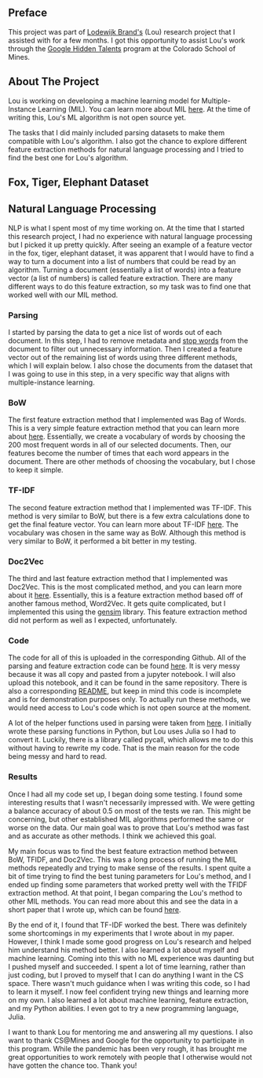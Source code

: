 ## Preface
This project was part of [Lodewijk Brand's](http://minds.mines.edu/people/lou/) (Lou) research project that I assisted with for a few months. I got this opportunity to assist Lou's work through the [Google Hidden Talents](https://cs.mines.edu/hiddentalents/) program at the Colorado School of Mines.

## About The Project
Lou is working on developing a machine learning model for Multiple-Instance Learning (MIL). You can learn more about MIL [here](https://en.wikipedia.org/wiki/Multiple_instance_learning). At the time of writing this, Lou's ML algorithm is not open source yet.

The tasks that I did mainly included parsing datasets to make them compatible with Lou's algorithm. I also got the chance to explore different feature extraction methods for natural language processing and I tried to find the best one for Lou's algorithm.

## Fox, Tiger, Elephant Dataset

## Natural Language Processing
NLP is what I spent most of my time working on. At the time that I started this research project, I had no experience with natural language processing but I picked it up pretty quickly. After seeing an example of a feature vector in the fox, tiger, elephant dataset, it was apparent that I would have to find a way to turn a document into a list of numbers that could be read by an algorithm. Turning a document (essentially a list of words) into a feature vector (a list of numbers) is called feature extraction. There are many different ways to do this feature extraction, so my task was to find one that worked well with our MIL method.

### Parsing
I started by parsing the data to get a nice list of words out of each document. In this step, I had to remove metadata and [stop words](https://en.wikipedia.org/wiki/Stop_word) from the document to filter out unnecessary information. Then I created a feature vector out of the remaining list of words using three different methods, which I will explain below. I also chose the documents from the dataset that I was going to use in this step, in a very specific way that aligns with multiple-instance learning. 

### BoW
The first feature extraction method that I implemented was Bag of Words. This is a very simple feature extraction method that you can learn more about [here](https://en.wikipedia.org/wiki/Bag-of-words_model). Essentially, we create a vocabulary of words by choosing the 200 most frequent words in all of our selected documents. Then, our features become the number of times that each word appears in the document. There are other methods of choosing the vocabulary, but I chose to keep it simple.

### TF-IDF
The second feature extraction method that I implemented was TF-IDF. This method is very similar to BoW, but there is a few extra calculations done to get the final feature vector. You can learn more about TF-IDF [here](https://en.wikipedia.org/wiki/Tf%E2%80%93idf). The vocabulary was chosen in the same way as BoW. Although this method is very similar to BoW, it performed a bit better in my testing. 

### Doc2Vec
The third and last feature extraction method that I implemented was Doc2Vec. This is the most complicated method, and you can learn more about it [here](https://medium.com/wisio/a-gentle-introduction-to-doc2vec-db3e8c0cce5e). Essentially, this is a feature extraction method based off of another famous method, Word2Vec. It gets quite complicated, but I implemented this using the [gensim](https://radimrehurek.com/gensim/models/doc2vec.html) library. This feature extraction method did not perform as well as I expected, unfortunately. 

### Code
The code for all of this is uploaded in the corresponding Github. All of the parsing and feature extraction code can be found [here](https://github.com/ayelrod/nlp-mil/blob/gh-pages/20news_test.jl). It is very messy because it was all copy and pasted from a jupyter notebook. I will also upload this notebook, and it can be found in the same repository. There is also a corresponding [README](https://github.com/ayelrod/nlp-mil/blob/gh-pages/20NewsREADME.md), but keep in mind this code is incomplete and is for demonstration purposes only. To actually run these methods, we would need access to Lou's code which is not open source at the moment. 

A lot of the helper functions used in parsing were taken from [here](https://github.com/gokriznastic/20-newsgroups_text-classification/blob/master/Multinomial%20Naive%20Bayes-%20BOW%20with%20TF.ipynb). I initially wrote these parsing functions in Python, but Lou uses Julia so I had to convert it. Luckily, there is a library called pycall, which allows me to do this without having to rewrite my code. That is the main reason for the code being messy and hard to read.

### Results
Once I had all my code set up, I began doing some testing. I found some interesting results that I wasn't necessarily impressed with. We were getting a balance accuracy of about 0.5 on most of the tests we ran. This might be concerning, but other established MIL algorithms performed the same or worse on the data. Our main goal was to prove that Lou's method was fast and as accurate as other methods. I think we achieved this goal.

My main focus was to find the best feature extraction method between BoW, TFIDF, and Doc2Vec. This was a long process of running the MIL methods repeatedly and trying to make sense of the results. I spent quite a bit of time trying to find the best tuning parameters for Lou's method, and I ended up finding some parameters that worked pretty well with the TFIDF extraction method. At that point, I began comparing the Lou's method to other MIL methods. You can read more about this and see the data in a short paper that I wrote up, which can be found [here](https://github.com/ayelrod/nlp-mil/blob/gh-pages/NLP_section.pdf). 

By the end of it, I found that TF-IDF worked the best. There was definitely some shortcomings in my experiments that I wrote about in my paper. However, I think I made some good progress on Lou's research and helped him understand his method better. I also learned a lot about myself and machine learning. Coming into this with no ML experience was daunting but I pushed myself and succeeded. I spent a lot of time learning, rather than just coding, but I proved to myself that I can do anything I want in the CS space. There wasn't much guidance when I was writing this code, so I had to learn it myself. I now feel confident trying new things and learning more on my own. I also learned a lot about machine learning, feature extraction, and my Python abilities. I even got to try a new programming language, Julia.

I want to thank Lou for mentoring me and answering all my questions. I also want to thank CS@Mines and Google for the opportunity to participate in this program. While the pandemic has been very rough, it has brought me great opportunities to work remotely with people that I otherwise would not have gotten the chance too. Thank you!
